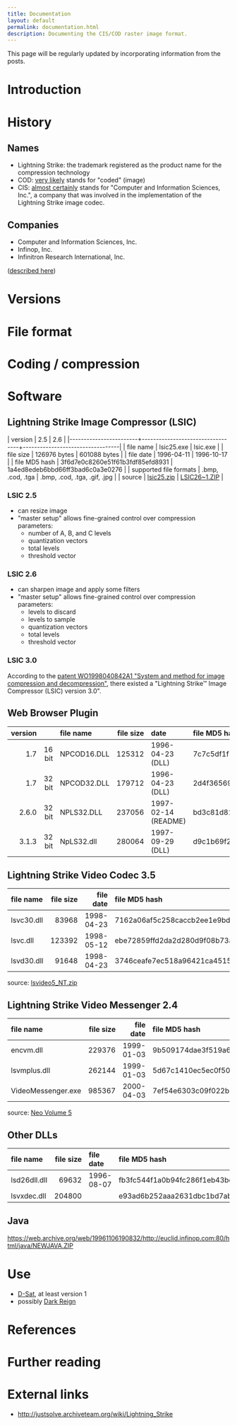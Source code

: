 ```yaml
---
title: Documentation
layout: default
permalink: documentation.html
description: Documenting the CIS/COD raster image format.
---
```


This page will be regularly updated by incorporating information from the posts.

# Introduction

# History

## Names

- Lightning Strike: the trademark registered as the product name for
  the compression technology
- COD: [very likely](https://cod.igada.de/2025/05/07/understanding-the-cis-cod-image-file-format.html) stands for "coded" (image)
- CIS: [almost
  certainly](https://cod.igada.de/2025/07/02/companies-locations-dates-and-people.html)
  stands for "Computer and Information Sciences, Inc.", a company that
  was involved in the implementation of the Lightning Strike image
  codec.

## Companies

- Computer and Information Sciences, Inc.
- Infinop, Inc.
- Infinitron Research International, Inc.

([described here](https://cod.igada.de/2025/07/02/companies-locations-dates-and-people.html))

# Versions

# File format

# Coding / compression

# Software

## Lightning Strike Image Compressor (LSIC)

| version                | 2.5                              | 2.6                              |
|------------------------+----------------------------------+----------------------------------|
| file name              | lsic25.exe                       | lsic.exe                         |
| file size              | 126976 bytes                     | 601088 bytes                     |
| file date              | 1996-04-11                       | 1996-10-17                       |
| file MD5 hash          | 3f6d7e0c8260e51f61b3fdf85efd8931 | 1a4ed8edeb6bbd66ff3bad6c0a3e0276 |
| supported file formats | .bmp, .cod, .tga                 | .bmp, .cod, .tga, .gif, .jpg     |
| source                 | [lsic25.zip]                     | [LSIC26~1.ZIP]                   |

[lsic25.zip]: https://web.archive.org/web/19970619034938/http://www.compsci.com/lstrike/windows/CODEC/lsic25.zip
[LSIC26~1.ZIP]: https://web.archive.org/web/19961106190151/http://euclid.infinop.com:80/html/LSIC26~1.ZIP

### LSIC 2.5

- can resize image
- "master setup" allows fine-grained control over compression
  parameters:
  - number of A, B, and C levels
  - quantization vectors
  - total levels
  - threshold vector

### LSIC 2.6

- can sharpen image and apply some filters
- "master setup" allows fine-grained control over compression
  parameters:
  - levels to discard
  - levels to sample
  - quantization vectors
  - total levels
  - threshold vector

### LSIC 3.0

According to the [patent WO1998040842A1 "System and method for image
compression and
decompression"](https://patents.google.com/patent/WO1998040842A1),
there existed a "Lightning Strike™ Image Compressor (LSIC) version
3.0".

## Web Browser Plugin

|  version |          | file name     |   file size | date                  | file MD5 hash                    | source                        |
| -------: | -------: | :------------ | ----------: | :-------------------- | :------------------------------- | :---------------------------- |
|      1.7 | 16 bit   | NPCOD16.DLL   |      125312 | 1996-04-23 (DLL)      | 7c7c5df1f7ea6c95acb7118d1e995093 | [ls16tiny.exe], [lstplug.exe] |
|      1.7 | 32 bit   | NPCOD32.DLL   |      179712 | 1996-04-23 (DLL)      | 2d4f3656979c2cc27145f25b379c7bec | [ls32tiny.exe], [lstplug.exe] |
|    2.6.0 | 32 bit   | NPLS32.DLL    |      237056 | 1997-02-14 (README)   | bd3c81d8185588b9ca76af8b196897df | [ls26.exe]                    |
|    3.1.3 | 32 bit   | NpLS32.dll    |      280064 | 1997-09-29 (DLL)      | d9c1b69f2a5081350c66bc23b696b582 | [lsnswi32.exe]                |

[ls16tiny.exe]: https://web.archive.org/web/19970619034318/http://www.compsci.com/lstrike/windows/ls16tiny.exe
[ls32tiny.exe]: https://web.archive.org/web/19970619034318/http://www.compsci.com/lstrike/windows/ls32tiny.exe
[lstplug.exe]: https://web.archive.org/web/19970619034318/http://www.compsci.com/lstrike/windows/lstplug.exe
[ls26.exe]: ftp://www.nic.funet.fi/.m/mirrors/Archived/papa.indstate.edu/winsock/Windows95/WWW-Browsers/Plug-In/ls26.exe
[lsnswi32.exe]: https://web.archive.org/web/19971108045501/http://www.infinop.com:80/fhtml/

## Lightning Strike Video Codec 3.5

| file name   |   file size |     file date | file MD5 hash                    |
| :---------- | ----------: | ------------: | :------------------------------- |
| lsvc30.dll  |       83968 |    1998-04-23 | 7162a06af5c258caccb2ee1e9bde6441 |
| lsvc.dll    |      123392 |    1998-05-12 | ebe72859ffd2da2d280d9f08b73a302f |
| lsvd30.dll  |       91648 |    1998-04-23 | 3746ceafe7ec518a96421ca4515ddbbb |

source: [lsvideo5_NT.zip]

[lsvideo5_NT.zip]: https://web.archive.org/web/19980612221627/http://www.infinop.com:80/fhtml/lsvideo5_NT.zip

## Lightning Strike Video Messenger 2.4

| file name          |   file size |     file date | file MD5 hash                    |
| :----------------- | ----------: | ------------: | :------------------------------- |
| encvm.dll          |      229376 |    1999-01-03 | 9b509174dae3f519a65228e2e437c7dc |
| lsvmplus.dll       |      262144 |    1999-01-03 | 5d67c1410ec5ec0f5011fd0a4c62bc11 |
| VideoMessenger.exe |      985367 |    2000-04-03 | 7ef54e6303c09f022b51060c20005586 |

source: [Neo Volume 5](https://archive.org/details/neo05-cd-set)

## Other DLLs

| file name     |   file size | file date    | file MD5 hash                    | source           |
| :------------ | ----------: | :----------- | :------------------------------- | :--------------- |
| lsd26dll.dll  |       69632 | 1996-08-07   | fb3fc544f1a0b94fc286f1eb43bd1bbd | D-Sat 1          |
| lsvxdec.dll   |      204800 |              | e93ad6b252aaa2631dbc1bd7abca00f9 | [GitHub]         |

[GitHub]: https://github.com/jjbunbury/mplayer-codecs/blob/master/lsvxdec.dll

## Java

https://web.archive.org/web/19961106190832/http://euclid.infinop.com:80/html/java/NEWJAVA.ZIP

# Use

- [D-Sat](https://de.wikipedia.org/wiki/D-Sat), at least version 1
- possibly [Dark Reign](https://en.wikipedia.org/wiki/Dark_Reign:_The_Future_of_War)

# References

# Further reading

# External links

- <http://justsolve.archiveteam.org/wiki/Lightning_Strike>
